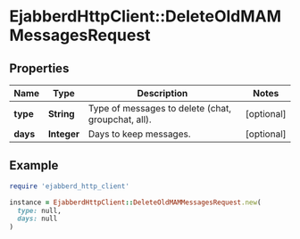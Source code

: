 # EjabberdHttpClient::DeleteOldMAMMessagesRequest

## Properties

| Name | Type | Description | Notes |
| ---- | ---- | ----------- | ----- |
| **type** | **String** | Type of messages to delete (chat, groupchat, all). | [optional] |
| **days** | **Integer** | Days to keep messages. | [optional] |

## Example

```ruby
require 'ejabberd_http_client'

instance = EjabberdHttpClient::DeleteOldMAMMessagesRequest.new(
  type: null,
  days: null
)
```

